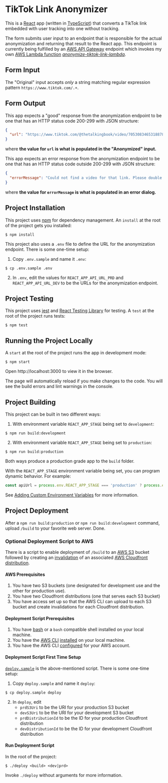 # TikTok Link Anonymizer

This is a [React](https://reactjs.org) app (written in
[TypeScript](https://www.typescriptlang.org)) that converts a TikTok link
embedded with user tracking into one without tracking.

The form submits user input to an endpoint that is responsible for the actual
anonymization and returning that result to the React app. This endpoint is
currently being fulfilled by an
[AWS API Gateway](https://aws.amazon.com/api-gateway) endpoint which invokes my
own
[AWS Lambda function](https://aws.amazon.com/lambda) [*anonymize-tiktok-link-lambda*](https://github.com/danieltorrecillas/anonymize-tiktok-link-lambda).

## Form Input

The "Original" input accepts *only* a string matching regular expression
pattern `https://www.tiktok.com/.+`.

## Form Output

This app expects a "good" response from the anonymization endpoint to be one
that has an HTTP status code 200-299 with JSON structure:

```json
{
  "url": "https://www.tiktok.com/@thetalkingbook/video/7053083465318878511"
}
```

where **the value for `url` is what is populated in the "Anonymized" input.**

This app expects an error response from the anonymization endpoint to be one
that has an HTTP status code outside 200-299 with JSON structure:

```json
{
  "errorMessage": "Could not find a video for that link. Please double check and try again."
}
```

where **the value for `errorMessage` is what is populated in an error dialog.**

## Project Installation

This project uses [npm](https://www.npmjs.com) for dependency management. An
`install` at the root of the project gets you installed:

```text
$ npm install
```

This project also uses a `.env` file to define the URL for the anonymization
endpoint. There is some one-time setup:

1. Copy `.env.sample` and name it `.env`:

```text
$ cp .env.sample .env
```

2. In `.env`, edit the values for `REACT_APP_API_URL_PRD`
   and `REACT_APP_API_URL_DEV`
   to be the URLs for the anonymization endpoint.

## Project Testing

This project uses [jest](https://jestjs.io) and
[React Testing Library](https://testing-library.com/docs/react-testing-library/intro)
for testing. A `test` at the root of the project runs tests:

```text
$ npm test
```

## Running the Project Locally

A `start` at the root of the project runs the app in development mode:

```text
$ npm start
```

Open http://localhost:3000 to view it in the browser.

The page will automatically reload if you make changes to the code.
You will see the build errors and lint warnings in the console.

## Project Building

This project can be built in two different ways:

1. With environment variable `REACT_APP_STAGE` being set to `development`:

```text
$ npm run build:development
```

2. With environment variable `REACT_APP_STAGE` being set to `production`:

```text
$ npm run build:production
```

Both ways produce a production grade app to the `build` folder.

With the `REACT_APP_STAGE` environment variable being set, you can program
dynamic behavior.
For example:

```typescript
const apiUrl = process.env.REACT_APP_STAGE === 'production' ? process.env.REACT_APP_API_URL_PRD! : process.env.REACT_APP_API_URL_DEV!
```

See [Adding Custom Environment Variables](https://create-react-app.dev/docs/adding-custom-environment-variables)
for more information.

## Project Deployment

After a `npm run build:production` or `npm run build:development` command,
upload `/build` to your favorite web server. Done.

### Optional Deployment Script to AWS

There is a script to enable deployment of `/build` to an
[AWS S3](https://aws.amazon.com/s3) bucket followed by creating an
[invalidation](https://docs.aws.amazon.com/AmazonCloudFront/latest/DeveloperGuide/Invalidation.html)
of an associated [AWS Cloudfront distribution](https://aws.amazon.cloudfrcom/cloudfront).

#### AWS Prerequisites

1. You have two S3 buckets (one designated for development use and the other for
   production use).
2. You have two Cloudfront distributions (one that serves each S3 bucket)
3. You have access set up so that the AWS CLI can upload to each S3 bucket and
   create invalidations for each Cloudfront distribution.

#### Deployment Script Prerequisites

1. You have [bash](https://www.gnu.org/software/bash) or a `bash` compatible
   shell installed on your local machine.
2. You have
   the [AWS CLI](https://docs.aws.amazon.com/cli/latest/userguide/cli-chap-welcome.html)
   [installed](https://docs.aws.amazon.com/cli/latest/userguide/getting-started-install.html)
   on your local machine.
3. You have the AWS
   CLI [configured](https://docs.aws.amazon.com/cli/latest/userguide/cli-chap-configure.html)
   for your AWS account.

#### Deployment Script First Time Setup

[`deploy.sample`](deploy.sample) is the above-mentioned script. There is some
one-time setup:

1. Copy `deploy.sample` and name it `deploy`:

```text
$ cp deploy.sample deploy
```

2. In `deploy`, edit
   - `prdS3Uri` to be the URI for your production S3 bucket
   - `devS3Uri` to be the URI for your development S3 bucket
   - `prdDistributionId` to be the ID for your production Cloudfront
   distribution
   - `devDistributionId` to be the ID for your development Cloudfront
   distribution

#### Run Deployment Script

In the root of the project:

```text
$ ./deploy <build> <dev|prd>
```

Invoke `./deploy` without arguments for more information.
